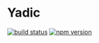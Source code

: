 # Yadic

[![build status](https://circleci.com/gh/deckchair-technicians/ts-yadic.svg?style=svg)](https://circleci.com/gh/deckchair-technicians/ts-yadic)
[![npm version](https://badge.fury.io/js/%40deckchair-technicians%2Fyadic.svg)](https://badge.fury.io/js/%40deckchair-technicians%2Fyadic)
